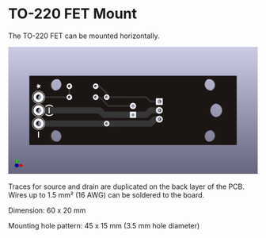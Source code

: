 # TO-220 FET Mount

The TO-220 FET can be mounted horizontally.

![TO-220 FET Mount](Renderings/TO-220-FET-mount_F.png)

Traces for source and drain are duplicated on the back layer of the PCB. Wires up to 1.5 mm² (16 AWG) can be soldered to the board.

Dimension: 60 x 20 mm

Mounting hole pattern: 45 x 15 mm (3.5 mm hole diameter)
